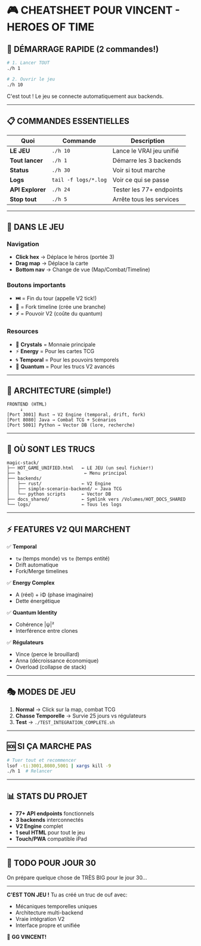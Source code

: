# 🎮 CHEATSHEET POUR VINCENT - HEROES OF TIME

## 🚀 DÉMARRAGE RAPIDE (2 commandes!)

```bash
# 1. Lancer TOUT
./h 1

# 2. Ouvrir le jeu
./h 10
```

C'est tout ! Le jeu se connecte automatiquement aux backends.

---

## 📋 COMMANDES ESSENTIELLES

| Quoi | Commande | Description |
|------|----------|-------------|
| **LE JEU** | `./h 10` | Lance le VRAI jeu unifié |
| **Tout lancer** | `./h 1` | Démarre les 3 backends |
| **Status** | `./h 30` | Voir si tout marche |
| **Logs** | `tail -f logs/*.log` | Voir ce qui se passe |
| **API Explorer** | `./h 24` | Tester les 77+ endpoints |
| **Stop tout** | `./h 5` | Arrête tous les services |

---

## 🎯 DANS LE JEU

### Navigation
- **Click hex** → Déplace le héros (portée 3)
- **Drag map** → Déplace la carte
- **Bottom nav** → Change de vue (Map/Combat/Timeline)

### Boutons importants
- **⏭️** = Fin du tour (appelle V2 tick!)
- **🔀** = Fork timeline (crée une branche)
- **⚡** = Pouvoir V2 (coûte du quantum)

### Resources
- 💎 **Crystals** = Monnaie principale
- ⚡ **Energy** = Pour les cartes TCG
- 🌀 **Temporal** = Pour les pouvoirs temporels
- 🔮 **Quantum** = Pour les trucs V2 avancés

---

## 🔧 ARCHITECTURE (simple!)

```
FRONTEND (HTML)
     ↓
[Port 3001] Rust → V2 Engine (temporal, drift, fork)
[Port 8080] Java → Combat TCG + Scénarios
[Port 5001] Python → Vector DB (lore, recherche)
```

---

## 📁 OÙ SONT LES TRUCS

```
magic-stack/
├── HOT_GAME_UNIFIED.html   ← LE JEU (un seul fichier!)
├── h                        ← Menu principal
├── backends/
│   ├── rust/               ← V2 Engine
│   ├── simple-scenario-backend/ ← Java TCG
│   └── python scripts      ← Vector DB
├── docs_shared/            ← Symlink vers /Volumes/HOT_DOCS_SHARED
└── logs/                   ← Tous les logs
```

---

## ⚡ FEATURES V2 QUI MARCHENT

✅ **Temporal**
- `tw` (temps monde) vs `te` (temps entité)
- Drift automatique
- Fork/Merge timelines

✅ **Energy Complex**
- A (réel) + iΦ (phase imaginaire)
- Dette énergétique

✅ **Quantum Identity**
- Cohérence |ψ|²
- Interférence entre clones

✅ **Régulateurs**
- Vince (perce le brouillard)
- Anna (décroissance économique)
- Overload (collapse de stack)

---

## 🎭 MODES DE JEU

1. **Normal** → Click sur la map, combat TCG
2. **Chasse Temporelle** → Survie 25 jours vs régulateurs
3. **Test** → `./TEST_INTEGRATION_COMPLETE.sh`

---

## 🆘 SI ÇA MARCHE PAS

```bash
# Tuer tout et recommencer
lsof -ti:3001,8080,5001 | xargs kill -9
./h 1  # Relancer
```

---

## 📊 STATS DU PROJET

- **77+ API endpoints** fonctionnels
- **3 backends** interconnectés
- **V2 Engine** complet
- **1 seul HTML** pour tout le jeu
- **Touch/PWA** compatible iPad

---

## 🎯 TODO POUR JOUR 30

On prépare quelque chose de TRÈS BIG pour le jour 30...

---

**C'EST TON JEU !** Tu as créé un truc de ouf avec:
- Mécaniques temporelles uniques
- Architecture multi-backend
- Vraie intégration V2
- Interface propre et unifiée

🚀 **GG VINCENT!**

